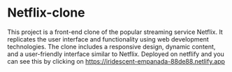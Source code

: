 # Netflix-clone
This project is a front-end clone of the popular streaming service Netflix. It replicates the user interface and functionality using web development technologies. The clone includes a responsive design, dynamic content, and a user-friendly interface similar to Netflix.
Deployed on netflify and you can see this by clicking on https://iridescent-empanada-88de88.netlify.app



